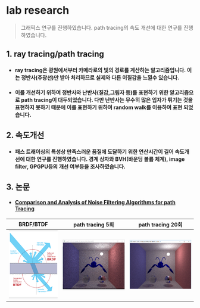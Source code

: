 lab research
=======
> 그래픽스 연구를 진행하였습니다. path tracing의 속도 개선에 대한 연구를 진행하였습니다.
## 1. ray tracing/path tracing
* #### ray tracing은 광원에서부터 카메라로의 빛의 경로를 계산하는 알고리즘입니다. 이는 정반사(주광선)만 받아 처리하므로 실제와 다른 이질감을 느낄수 있습니다.
* #### 이를 개선하기 위하여 정반사와 난반사(질감,그림자 등)를 표현하기 위한 알고리즘으로 path tracing이 대두되었습니다. 다만 난반사는 무수히 많은 입자가 튀기는 것을 표현하지 못하기 때문에 이를 표현하기 위하여 random walk를 이용하여 표현 되었습니다.

## 2. 속도개선
* #### 패스 트래이싱의 특성상 만족스러운 품질에 도달하기 위한 연산시간이 길어 속도개선에 대한 연구를 진행하였습니다. 경계 상자와 BVH(바운딩 볼륨 체계), image filter, GPGPU등의 개선 여부등을 조사하였습니다. 

## 3. 논문
* #### [Comparison and Analysis of Noise Filtering Algorithms for path Tracing](http://www.irphouse.com/ijert19/ijertv12n6_08.pdf)
| BRDF/BTDF | path tracing 5회 | path tracing 20회|
|---|---|---|
| ![img1](./5.png) | ![img2](./3.png) | ![img3](./4.png) |

[//]: #

